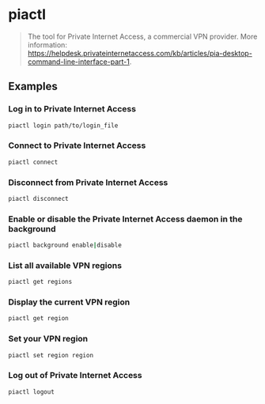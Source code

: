 # piactl

> The tool for Private Internet Access, a commercial VPN provider. More information: <https://helpdesk.privateinternetaccess.com/kb/articles/pia-desktop-command-line-interface-part-1>.

## Examples

### Log in to Private Internet Access

```bash
piactl login path/to/login_file
```

### Connect to Private Internet Access

```bash
piactl connect
```

### Disconnect from Private Internet Access

```bash
piactl disconnect
```

### Enable or disable the Private Internet Access daemon in the background

```bash
piactl background enable|disable
```

### List all available VPN regions

```bash
piactl get regions
```

### Display the current VPN region

```bash
piactl get region
```

### Set your VPN region

```bash
piactl set region region
```

### Log out of Private Internet Access

```bash
piactl logout
```
